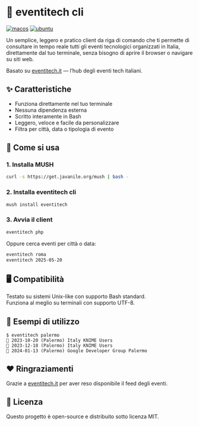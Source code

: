 # 📅 eventitech cli  

[![macos](https://github.com/francescobianco/eventitech/actions/workflows/macos.yml/badge.svg)](https://github.com/francescobianco/eventitech/actions/workflows/macos.yml)
[![ubuntu](https://github.com/francescobianco/eventitech/actions/workflows/ubuntu.yml/badge.svg)](https://github.com/francescobianco/eventitech/actions/workflows/ubuntu.yml)

Un semplice, leggero e pratico client da riga di comando che ti permette di consultare in tempo reale tutti gli eventi tecnologici organizzati in Italia, direttamente dal tuo terminale, senza bisogno di aprire il browser o navigare su siti web.

Basato su [eventitech.it](https://eventitech.it) — l’hub degli eventi tech italiani.

## ✨ Caratteristiche

- Funziona direttamente nel tuo terminale
- Nessuna dipendenza esterna
- Scritto interamente in Bash
- Leggero, veloce e facile da personalizzare
- Filtra per città, data o tipologia di evento

## 🚀 Come si usa

### 1. Installa MUSH

```bash
curl -s https://get.javanile.org/mush | bash -
```

### 2. Installa eventitech cli

```bash
mush install eventitech
```

### 3. Avvia il client

```bash
eventitech php
```

Oppure cerca eventi per città o data:

```bash
eventitech roma
eventitech 2025-05-20
```

## 🖥️ Compatibilità

Testato su sistemi Unix-like con supporto Bash standard.  
Funziona al meglio su terminali con supporto UTF-8.

## 📌 Esempi di utilizzo

```
$ eventitech palermo
📅 2023-10-20 (Palermo) Italy KNIME Users
📅 2023-12-18 (Palermo) Italy KNIME Users
📅 2024-01-13 (Palermo) Google Developer Group Palermo
```

## ❤️ Ringraziamenti

Grazie a [eventitech.it](https://eventitech.it) per aver reso disponibile il feed degli eventi.  

## 📄 Licenza

Questo progetto è open-source e distribuito sotto licenza MIT.
